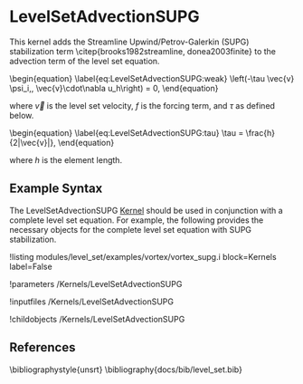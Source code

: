 # LevelSetAdvectionSUPG
This kernel adds the Streamline Upwind/Petrov-Galerkin (SUPG) stabilization
term \citep{brooks1982streamline, donea2003finite} to the advection term of the level set equation.

\begin{equation}
\label{eq:LevelSetAdvectionSUPG:weak}
\left(-\tau \vec{v} \psi_i,\, \vec{v}\cdot\nabla u_h\right) = 0,
\end{equation}

where $\vec{v}$ is the level set velocity, $f$ is the forcing term, and $\tau$ as defined below.

\begin{equation}
\label{eq:LevelSetAdvectionSUPG:tau}
\tau = \frac{h}{2\|\vec{v}\|},
\end{equation}

where $h$ is the element length.

## Example Syntax
The LevelSetAdvectionSUPG [Kernel](systems/Kernels/index.md) should be used in conjunction with a complete level set equation.
For example, the following provides the necessary objects for the complete level set equation
with SUPG stabilization.

!listing modules/level_set/examples/vortex/vortex_supg.i block=Kernels label=False


!parameters /Kernels/LevelSetAdvectionSUPG

!inputfiles /Kernels/LevelSetAdvectionSUPG

!childobjects /Kernels/LevelSetAdvectionSUPG

## References

\bibliographystyle{unsrt}
\bibliography{docs/bib/level_set.bib}
